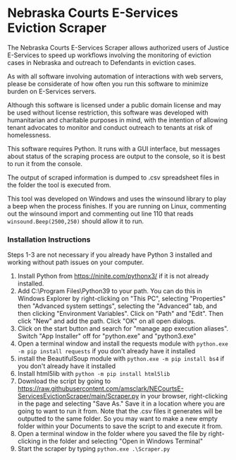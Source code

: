 # Nebraska Courts E-Services Eviction Scraper

The Nebraska Courts E-Services Scraper allows authorized users of Justice E-Services to speed up workflows involving the monitoring of eviction cases in Nebraska and outreach to Defendants in eviction cases. 

As with all software involving automation of interactions with web servers, please be considerate of how often you run this software to minimize burden on E-Services servers.

Although this software is licensed under a public domain license and may be used without license restriction, this software was developed with humanitarian and charitable purposes in mind, with the intention of allowing tenant advocates to monitor and conduct outreach to tenants at risk of homelessness. 

This software requires Python. It runs with a GUI interface, but messages about status of the scraping process are output to the console, so it is best to run it from the console.

The output of scraped information is dumped to .csv spreadsheet files in the folder the tool is executed from.

This tool was developed on Windows and uses the winsound library to play a beep when the process finishes. If you are running on Linux, commenting out the winsound import and commenting out line 110 that reads `winsound.Beep(2500,250)` should allow it to run.


### Installation Instructions

Steps 1-3 are not necessary if you already have Python 3 installed and working without path issues on your computer.

1. Install Python from https://ninite.com/pythonx3/ if it is not already installed.
2. Add C:\Program Files\Python39 to your path. You can do this in Windows Explorer by right-clicking on "This PC", selecting "Properties" then "Advanced system settings", selecting the "Advanced" tab, and then clicking "Environment Variables". Click on "Path" and "Edit". Then click "New" and add the path. Click "OK" on all open dialogs.
3. Click on the start button and search for "manage app execution aliases". Switch "App Installer" off for "python.exe" and "python3.exe"
4. Open a terminal window and install the requests module with `python.exe -m pip install requests` if you don't already have it installed
5. install the BeautifulSoup module with `python.exe -m pip install bs4` if you don't already have it installed
6. Install html5lib with `python -m pip install html5lib`
7. Download the script by going to https://raw.githubusercontent.com/amsclark/NECourtsE-ServicesEvictionScraper/main/Scraper.py in your browser, right-clicking in the page and selecting "Save As." Save it in a location where you are going to want to run it from. Note that the .csv files it generates will be outputted to the same folder. So you may want to make a new empty folder within your Documents to save the script to and execute it from.
8. Open a terminal window in the folder where you saved the file by right-clicking in the folder and selecting "Open in Windows Terminal"
9. Start the scraper by typing `python.exe .\Scraper.py`
